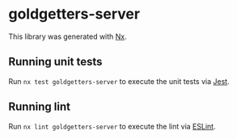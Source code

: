# goldgetters-server

This library was generated with [Nx](https://nx.dev).

## Running unit tests

Run `nx test goldgetters-server` to execute the unit tests via [Jest](https://jestjs.io).

## Running lint

Run `nx lint goldgetters-server` to execute the lint via [ESLint](https://eslint.org/).
